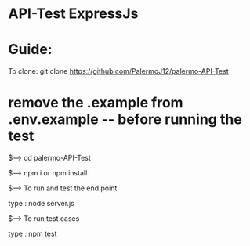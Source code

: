 # API-Test ExpressJs

# Guide: 

To clone: git clone https://github.com/PalermoJ12/palermo-API-Test

# remove the .example from .env.example -- before running the test

$--> cd palermo-API-Test

$--> npm i or npm install

$--> To run and test the end point

type : node server.js

$--> To run test cases 

type : npm test 
